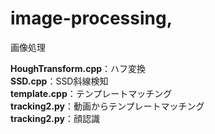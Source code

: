 # image-processing,
<p>画像処理</p>
<strong>HoughTransform.cpp</strong>：ハフ変換<br>
<strong>SSD.cpp</strong>：SSD斜線検知<br>
<strong>template.cpp</strong>：テンプレートマッチング<br>
<strong>tracking2.py</strong>：動画からテンプレートマッチング<br>
<strong>tracking2.py</strong>：顔認識<br>
